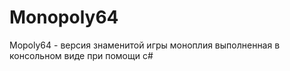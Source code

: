 # Monopoly64

Mopoly64 - версия знаменитой игры моноплия выполненная в консольном виде при помощи c#
